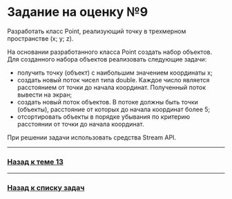 # Задание на оценку №9

Разработать класс Point, реализующий точку в трехмерном пространстве (x; y; z).

На основании разработанного класса Point создать набор объектов. Для созданного набора объектов реализовать следующие задачи:

- получить точку (объект) с наибольшим значением координаты x;
- создать новый поток чисел типа double. Каждое число является расстоянием от точки до начала координат. Полученный поток вывести на экран;
- создать новый поток объектов. В потоке должны быть точки (объекты), расстояние от которых до начала координат более 5;
- отсортировать объекты в порядке убывания по критерию расстоянии от точки до начала координат.

При решении задачи использовать средства Stream API.

---

### [Назад к теме 13](../../unit_13/README.md)

---

### [Назад к списку задач](./README.md)
